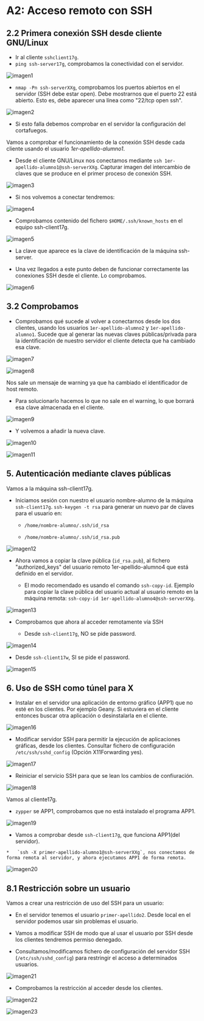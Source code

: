 # A2: Acceso remoto con SSH

## 2.2 Primera conexión SSH desde cliente GNU/Linux

* Ir al cliente `sshclient17g`.
* `ping ssh-server17g`, comprobamos la conectividad con el servidor.

![imagen1](img/2.png)

* `nmap -Pn ssh-serverXXg`, comprobamos los puertos abiertos en el servidor (SSH debe estar open).
Debe mostrarnos que el puerto 22 está abierto. Esto es, debe aparecer una línea como  "22/tcp open  ssh".

![imagen2](img/3.png)

* Si esto falla debemos comprobar en el servidor la configuración del cortafuegos.

Vamos a comprobar el funcionamiento de la conexión SSH desde cada cliente usando el usuario *1er-apellido-alumno1*.
* Desde el cliente GNU/Linux nos conectamos mediante `ssh 1er-apellido-alumno1@ssh-serverXXg`. Capturar imagen del intercambio de claves que se produce en el primer proceso de conexión SSH.

![imagen3](img/4.png)

* Si nos volvemos a conectar tendremos:

![imagen4](img/5.png)

* Comprobamos contenido del fichero `$HOME/.ssh/known_hosts` en el equipo ssh-client17g.

![imagen5](img/7.png)

* La clave que aparece es la clave de identificación de la máquina ssh-server.

* Una vez llegados a este punto deben de funcionar correctamente las conexiones SSH desde el cliente. Lo comprobamos.

![imagen6](img/8.png)

## 3.2 Comprobamos

* Comprobamos qué sucede al volver a conectarnos desde los dos clientes, usando los  usuarios `1er-apellido-alumno2` y `1er-apellido-alumno1`. Sucede que al generar las nuevas claves públicas/privada para la identificación de nuestro servidor el cliente detecta que ha cambiado esa clave.

![imagen7](img/9.png)

![imagen8](img/10.png)

Nos sale un mensaje de warning ya que ha cambiado el identificador de host remoto.

* Para solucionarlo hacemos lo que no sale en el warning, lo que borrará esa clave almacenada en el cliente.

![imagen9](img/11.png)

* Y volvemos a añadir la nueva clave.

![imagen10](img/12.png)

![imagen11](img/13.png)

## 5. Autenticación mediante claves públicas

  Vamos a la máquina ssh-client17g.

*  Iniciamos sesión con nuestro el usuario nombre-alumno de la máquina `ssh-client17g`.
  `ssh-keygen -t rsa` para generar un nuevo par de claves para el usuario en:

    *  `/home/nombre-alumno/.ssh/id_rsa`

    *  `/home/nombre-alumno/.ssh/id_rsa.pub`

![imagen12](img/15.png)

* Ahora vamos a copiar la clave pública (`id_rsa.pub`), al fichero "authorized_keys" del usuario remoto 1er-apellido-alumno4 que está definido en el servidor.

  *  El modo recomendado es usando el comando `ssh-copy-id`. Ejemplo para copiar la clave pública del usuario actual al usuario remoto en la máquina remota: `ssh-copy-id 1er-apellido-alumno4@ssh-serverXXg`.

![imagen13](img/16.png)

* Comprobamos que ahora al acceder remotamente vía SSH

  *  Desde `ssh-client17g`, NO se pide password.

![imagen14](img/17.png)

  *  Desde `ssh-client17w`, SI se pide el password.

![imagen15](img/18.png)

## 6. Uso de SSH como túnel para X


  *  Instalar en el servidor una aplicación de entorno gráfico (APP1) que no esté en los clientes. Por ejemplo Geany. Si estuviera en el cliente entonces buscar otra aplicación o desinstalarla en el cliente.

![imagen16](img/geany-server.png)

  *  Modificar servidor SSH para permitir la ejecución de aplicaciones gráficas, desde los clientes. Consultar fichero de configuración `/etc/ssh/sshd_config` (Opción X11Forwarding yes).

![imagen17](img/geany-server2.png)  

  *  Reiniciar el servicio SSH para que se lean los cambios de confiuración.

![imagen18](img/server2.png)

Vamos al cliente17g.

  *  `zypper` se APP1, comprobamos que no está instalado el programa APP1.

![imagen19](img/geany.png)

  *  Vamos a comprobar desde `ssh-client17g`, que funciona APP1(del servidor).

    *   `ssh -X primer-apellido-alumno1@ssh-serverXXg`, nos conectamos de forma remota al servidor, y ahora ejecutamos APP1 de forma remota.

![imagen20](img/20.png)

## 8.1 Restricción sobre un usuario

Vamos a crear una restricción de uso del SSH para un usuario:

  *  En el servidor tenemos el usuario `primer-apellido2`. Desde local en el servidor podemos usar sin problemas el usuario.

  *  Vamos a modificar SSH de modo que al usar el usuario por SSH desde los clientes tendremos permiso denegado.


  *  Consultamos/modificamos fichero de configuración del servidor SSH (`/etc/ssh/sshd_config`) para restringir el acceso a determinados usuarios.

![imagen21](img/denyuser.png)


  *  Comprobamos la restricción al acceder desde los clientes.

![imagen22](img/denyuser2.png)

![imagen23](img/denyuser3.png)
